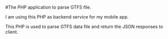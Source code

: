#The PHP application to parse GTFS file.

I am using this PHP as backend service for my mobile app.

This PHP is used to parse GTFS data file and return the JSON responses to client.


